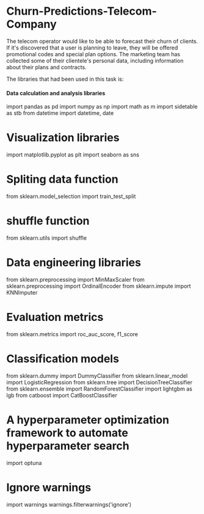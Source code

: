 # Churn-Predictions-Telecom-Company
The telecom operator would like to be able to forecast their churn of clients. If it's discovered that a user is planning to leave, they will be offered promotional codes and special plan options. The marketing team has collected some of their clientele's personal data, including information about their plans and contracts.

The libraries that had been used in this task is:

#### Data calculation and analysis libraries
import pandas as pd
import numpy as np
import math as m
import sidetable as stb
from datetime import datetime, date

# Visualization libraries
import matplotlib.pyplot as plt
import seaborn as sns

# Spliting data function
from sklearn.model_selection import train_test_split

# shuffle function
from sklearn.utils import shuffle

# Data engineering libraries
from sklearn.preprocessing import MinMaxScaler
from sklearn.preprocessing import OrdinalEncoder
from sklearn.impute import KNNImputer

# Evaluation metrics 
from sklearn.metrics import roc_auc_score, f1_score

# Classification models
from sklearn.dummy import DummyClassifier
from sklearn.linear_model import LogisticRegression
from sklearn.tree import DecisionTreeClassifier
from sklearn.ensemble import RandomForestClassifier
import lightgbm as lgb
from catboost import CatBoostClassifier

# A hyperparameter optimization framework to automate hyperparameter search
import optuna

# Ignore warnings
import warnings
warnings.filterwarnings('ignore')
